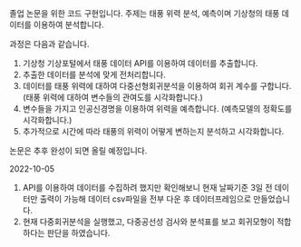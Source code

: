 졸업 논문을 위한 코드 구현입니다. 주제는 태풍 위력 분석, 예측이며 기상청의 태풍 데이터를 이용하여 분석합니다.

과정은 다음과 같습니다.  

1. 기상청 기상포털에서 태풍 데이터 API를 이용하여 데이터를 추출합니다.
2. 추출한 데이터를 분석에 맞게 전처리합니다. 
3. 데이터를 태풍 위력에 대하여 다중선형회귀분석을 이용하여 회귀 계수를 구합니다. (태풍 위력에 대하여 변수들의 관여도를 시각화합니다.)
4. 변수들을 가지고 인공신경명을 이용하여 위력을 예측합니다. (예측모델의 정확도를 시각화합니다.)
5. 추가적으로 시간에 따라 태풍의 위력이 어떻게 변하는지 분석하고 시각화합니다.

논문은 추후 완성이 되면 올릴 예정입니다.


2022-10-05 
1. API를 이용하여 데이터를 수집하려 했지만 확인해보니 현재 날짜기준 3일 전 데이터만 출력이 가능해 데이터 csv파일을 전부 다운 후 데이터프레임으로 만들었습니다.
2. 현재 다중회귀분석을 실행했고, 다중공선성 검사와 분석표를 보고 회귀모형이 적합하다는 판단을 하였습니다.

